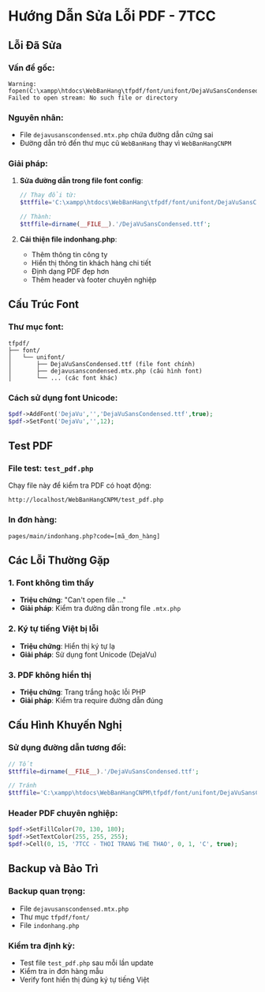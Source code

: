 # Hướng Dẫn Sửa Lỗi PDF - 7TCC

## Lỗi Đã Sửa

### Vấn đề gốc:
```
Warning: fopen(C:\xampp\htdocs\WebBanHang\tfpdf/font/unifont/DejaVuSansCondensed.ttf): Failed to open stream: No such file or directory
```

### Nguyên nhân:
- File `dejavusanscondensed.mtx.php` chứa đường dẫn cứng sai
- Đường dẫn trỏ đến thư mục cũ `WebBanHang` thay vì `WebBanHangCNPM`

### Giải pháp:
1. **Sửa đường dẫn trong file font config**:
   ```php
   // Thay đổi từ:
   $ttffile='C:\xampp\htdocs\WebBanHang\tfpdf/font/unifont/DejaVuSansCondensed.ttf';
   
   // Thành:
   $ttffile=dirname(__FILE__).'/DejaVuSansCondensed.ttf';
   ```

2. **Cải thiện file indonhang.php**:
   - Thêm thông tin công ty
   - Hiển thị thông tin khách hàng chi tiết
   - Định dạng PDF đẹp hơn
   - Thêm header và footer chuyên nghiệp

## Cấu Trúc Font

### Thư mục font:
```
tfpdf/
├── font/
│   └── unifont/
│       ├── DejaVuSansCondensed.ttf (file font chính)
│       ├── dejavusanscondensed.mtx.php (cấu hình font)
│       └── ... (các font khác)
```

### Cách sử dụng font Unicode:
```php
$pdf->AddFont('DejaVu','','DejaVuSansCondensed.ttf',true);
$pdf->SetFont('DejaVu','',12);
```

## Test PDF

### File test: `test_pdf.php`
Chạy file này để kiểm tra PDF có hoạt động:
```
http://localhost/WebBanHangCNPM/test_pdf.php
```

### In đơn hàng:
```
pages/main/indonhang.php?code=[mã_đơn_hàng]
```

## Các Lỗi Thường Gặp

### 1. Font không tìm thấy
- **Triệu chứng**: "Can't open file ..."
- **Giải pháp**: Kiểm tra đường dẫn trong file `.mtx.php`

### 2. Ký tự tiếng Việt bị lỗi
- **Triệu chứng**: Hiển thị ký tự lạ
- **Giải pháp**: Sử dụng font Unicode (DejaVu)

### 3. PDF không hiển thị
- **Triệu chứng**: Trang trắng hoặc lỗi PHP
- **Giải pháp**: Kiểm tra require đường dẫn đúng

## Cấu Hình Khuyến Nghị

### Sử dụng đường dẫn tương đối:
```php
// Tốt
$ttffile=dirname(__FILE__).'/DejaVuSansCondensed.ttf';

// Tránh
$ttffile='C:\xampp\htdocs\WebBanHangCNPM\tfpdf/font/unifont/DejaVuSansCondensed.ttf';
```

### Header PDF chuyên nghiệp:
```php
$pdf->SetFillColor(70, 130, 180);
$pdf->SetTextColor(255, 255, 255);
$pdf->Cell(0, 15, '7TCC - THOI TRANG THE THAO', 0, 1, 'C', true);
```

## Backup và Bảo Trì

### Backup quan trọng:
- File `dejavusanscondensed.mtx.php`
- Thư mục `tfpdf/font/`
- File `indonhang.php`

### Kiểm tra định kỳ:
- Test file `test_pdf.php` sau mỗi lần update
- Kiểm tra in đơn hàng mẫu
- Verify font hiển thị đúng ký tự tiếng Việt
